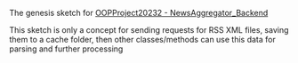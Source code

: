 The genesis sketch for [OOPProject20232 - NewsAggregator_Backend](https://github.com/OOPProject20232/NewsAggregator_Backend)

This sketch is only a concept for sending requests for RSS XML files, saving them to a cache folder, then other classes/methods can use this data for parsing and further processing
